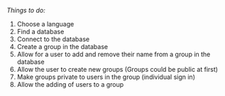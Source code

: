 *Things to do:*

1. Choose a language
2. Find a database
3. Connect to the database
4. Create a group in the database
5. Allow for a user to add and remove their name from a group in the database
6. Allow the user to create new groups (Groups could be public at first)
7. Make groups private to users in the group (individual sign in)
8. Allow the adding of users to a group
